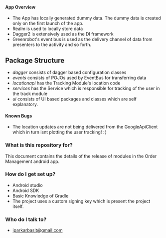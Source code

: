 
#### App Overview
* The App has locally generated dummy data. The dummy data is created only on the first launch of the app.
* Realm is used to locally store data
* Dagger2 is extensively used as the DI framework
* Greenrobot's event bus is used as the delivery channel of data from presenters to the activity and so forth.

## Package Structure
* _dagger_ consists of dagger based configuration classes
* _events_ consists of POJOs used by EventBus for transferring data
* _locationapi_ has the Tracking Module's location code
* _services_ has the Service which is responsible for tracking of the user in the track module
* _ui_ consists of UI based packages and classes which are self explanatory.

#### Known Bugs
- The location updates are not being delivered from the GoogleApiClient which in turn isnt plotting the user tracking! :(

### What is this repository for? ###
This document contains the details of the release of modules in the Order Management android app.

### How do I get set up? ###
* Android studio
* Android SDK
* Basic Knowledge of Gradle
* The project uses a custom signing key which is present the project itself.

### Who do I talk to? ###

* iparkarbasit@gmail.com 

